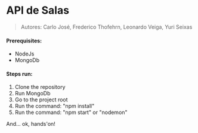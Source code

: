  # API de Salas
> Autores: Carlo José, Frederico Thofehrn, Leonardo Veiga, Yuri Seixas 



<h4>Prerequisites:</h4>

* NodeJs  
* MongoDb  

<h4>Steps run:</h4>

1. Clone the repository
2. Run MongoDb
3. Go to the project root
4. Run the command: "npm install"
5. Run the command: "npm start" or "nodemon"

And... ok, hands'on!
